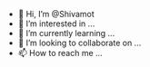 - 👋 Hi, I’m @Shivamot
- 👀 I’m interested in ...
- 🌱 I’m currently learning ...
- 💞️ I’m looking to collaborate on ...
- 📫 How to reach me ...

<!---
Shivamot/Shivamot is a ✨ special ✨ repository because its `README.md` (this file) appears on your GitHub profile.
You can click the Preview link to take a look at your changes.
--->
